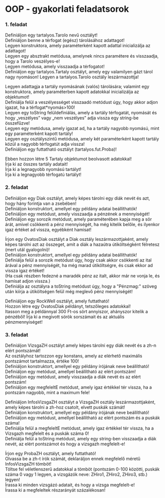 # OOP - gyakorlati feladatsorok

### 1. feladat
Definiáljon egy tartalyos.Tarolo nevű osztályt!\
Definiáljon benne a térfogat (egész) tárolásához adattagot!\
Legyen konstruktora, amely paraméterként kapott adattal inicializálja az adattagot!\
Legyen egy absztrakt metódusa, amelynek nincs paramétere és visszaadja, hogy a Tarolo veszélyes-e!\
Legyen metódusa, amely visszaadja a térfogatot!\
Definiáljon egy tartalyos.Tartaly osztályt, amely egy valamilyen gázt tárol nagy nyomáson! Legyen a tartalyos.Tarolo osztály leszármazottja!

Legyen adattagja a tartály nyomásának (valós) tárolására; valamint egy konstruktora, amely paraméterben kapott adatokkal inicializálja az objektumot!\
Definiálja felül a veszélyességet visszaadó metódust úgy, hogy akkor adjon igazat, ha a térfogat*nyomás>100!\
Legyen egy toString felüldefiniálás, amely a tartály térfogatát, nyomását és hogy „veszélyes” vagy „nem veszélyes” adja vissza egy string-be összefűzve!\
Legyen egy metódusa, amely igazat ad, ha a tartály nagyobb nyomású, mint egy paraméterként kapott tartály!\
Legyen egy osztályszintű metódusa, amely két paraméterként kapott tartály közül a nagyobb térfogatút adja vissza!\
Definiáljon egy futtatható osztályt (tartalyos.fut.Proba)!

Ebben hozzon létre 5 Tartaly objektumot beolvasott adatokkal!\
Írja ki az összes tartály adatait!\
Írja ki a legnagyobb nyomású tartályt!\
Írja ki a legnagyobb térfogatú tartályt!

### 2. feladat
Definiáljon egy Diak osztályt, amely képes tárolni egy diák nevét és azt, hogy hány forintja van a zsebében!\
Definiáljon konstruktort, amellyel egy példány adatai beállíthatók!\
Definiáljon egy metódust, amely visszaadja a pénzének a mennyiségét!\
Definiáljon egy sorozik metódust, amely paraméterében kapja meg a sör árát, amivel csökkenti a pénz mennyiségét, ha még kitelik belőle, és ilyenkor igaz értéket ad vissza, egyébként hamisat!

Írjon egy OvatosDiak osztályt a Diak osztály leszármazottjaként, amely képes tárolni azt az összeget, amit a diák a hazaútra útiköltségként félretesz (mert utál gyalogolni)!\
Definiáljon konstruktort, amellyel egy példány adatai beállíthatók!\
Definiálja felül a sorozik metódust úgy, hogy csak akkor csökkenti az ital árával a pénz mennyiségét, ha még marad útiköltségre, és csak ekkor ad vissza igaz értéket!\
(Ha csak részben fedezné a maradék pénz az italt, akkor már ne vonja le, és hamisat adjon vissza.)\
Definiálja az osztályra a toString metódust úgy, hogy a "Pénzmag:" szöveg után kiírja a útiköltségen felül még meglevő pénz mennyiségét!

Definiáljon egy RockWell osztályt, amely futtatható!\
Hozzon létre egy OvatosDiak példányt, tetszőleges adatokkal!\
Itasson meg a példánnyal 300 Ft-os sört annyiszor, ahányszor kitelik a pénzéből! Írja ki a megivott sörök sorszámait és az aktuális pénzmennyiséget!

### 3. feladat
Definiáljon VizsgaZH osztályt amely képes tárolni egy diák nevét és a zh-n elért pontszámát!\
Az osztályhoz tartozzon egy konstans, amely az elérhető maximális pontszámot tartalmazza, értéke 100!\
Definiáljon konstruktort, amellyel egy példány írójának neve beállítható!\
Definiáljon egy metódust, amellyel beállítható az elért pontszám!\
Definiáljon egy metódust, amely visszaadja a diák nevét és az elért pontszám!\
Definiáljon egy megfeleltE metódust, amely igaz értékkel tér vissza, ha a pontszám nagyobb, mint a maximum fele!

Definiáljon InfosVizsgaZH osztályt a VizsgaZH osztály leszármazottjaként, amely képes tárolni a zh-hoz csatolt, elvett puskák számát!\
Definiáljon konstruktort, amellyel egy példány írójának neve beállítható!\
Definiáljon egy metódust, amellyel beállítható az elért pontszám és a puskák száma!\
Definiálja felül a megfeleltE metódust, amely igaz értékkel tér vissza, ha a Vizsgazh megfelelt és a puskák száma 0!\
Definiálja felül a toString metódust, amely egy string-ben visszaadja a diák nevét, az elért pontszámot és hogy a vizsgazh megfelelt-e!

Írjon egy ProbaZH osztályt, amely futtatható!\
Olvassa be a zh-t írók számát, deklaráljon ennek megfelelő méretű InfosVizsgaZH tömböt!\
Töltse fel véletlenszerű adatokkal a tömböt (pontszám 0-100 közötti, puskák száma 0 vagy 1 legyen, a vizsgázók neve: ZHiro1, ZHiro2, ZHiro3, stb.) legyen!\
Írassa ki minden vizsgázó adatait, és hogy a vizsga megfelelt-e!\
Írassa ki a megfeleltek részarányát százalékosan!